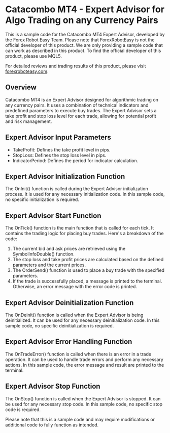 # Catacombo MT4 - Expert Advisor for Algo Trading on any Currency Pairs

This is a sample code for the Catacombo MT4 Expert Advisor, developed by the Forex Robot Easy Team. Please note that ForexRobotEasy is not the official developer of this product. We are only providing a sample code that can work as described in this product. To find the official developer of this product, please use MQL5.

For detailed reviews and trading results of this product, please visit [forexroboteasy.com](https://forexroboteasy.com/forex-robot-review/catacombo-mt4-review-expert-advisor-for-algo-trading-on-any-currency-pairs/).

## Overview

Catacombo MT4 is an Expert Advisor designed for algorithmic trading on any currency pairs. It uses a combination of technical indicators and predefined parameters to execute buy trades. The Expert Advisor sets a take profit and stop loss level for each trade, allowing for potential profit and risk management.

## Expert Advisor Input Parameters

- TakeProfit: Defines the take profit level in pips.
- StopLoss: Defines the stop loss level in pips.
- IndicatorPeriod: Defines the period for indicator calculation.

## Expert Advisor Initialization Function

The OnInit() function is called during the Expert Advisor initialization process. It is used for any necessary initialization code. In this sample code, no specific initialization is required.

## Expert Advisor Start Function

The OnTick() function is the main function that is called for each tick. It contains the trading logic for placing buy trades. Here's a breakdown of the code:

1. The current bid and ask prices are retrieved using the SymbolInfoDouble() function.
2. The stop loss and take profit prices are calculated based on the defined parameters and the current prices.
3. The OrderSend() function is used to place a buy trade with the specified parameters.
4. If the trade is successfully placed, a message is printed to the terminal. Otherwise, an error message with the error code is printed.

## Expert Advisor Deinitialization Function

The OnDeinit() function is called when the Expert Advisor is being deinitialized. It can be used for any necessary deinitialization code. In this sample code, no specific deinitialization is required.

## Expert Advisor Error Handling Function

The OnTradeError() function is called when there is an error in a trade operation. It can be used to handle trade errors and perform any necessary actions. In this sample code, the error message and result are printed to the terminal.

## Expert Advisor Stop Function

The OnStop() function is called when the Expert Advisor is stopped. It can be used for any necessary stop code. In this sample code, no specific stop code is required.

Please note that this is a sample code and may require modifications or additional code to fully function as intended.
